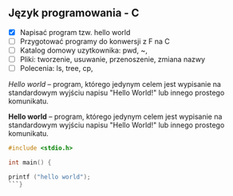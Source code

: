 ## Język programowania - C
* [x] Napisać program tzw. hello world
* [ ] Przygotować programy do konwersji z F na C
* [ ] Katalog domowy uzytkownika: pwd, ~,
* [ ] Pliki: tworzenie, usuwanie, przenoszenie, zmiana nazwy
* [ ] Polecenia: ls, tree, cp, 

*Hello world* – program, którego jedynym celem jest wypisanie na standardowym wyjściu napisu "Hello World!" lub innego prostego komunikatu.
 
**Hello world** – program, którego jedynym celem jest wypisanie na standardowym wyjściu napisu "Hello World!" lub innego prostego komunikatu.


```c
#include <stdio.h>

int main() {

printf ("hello world");
```}
